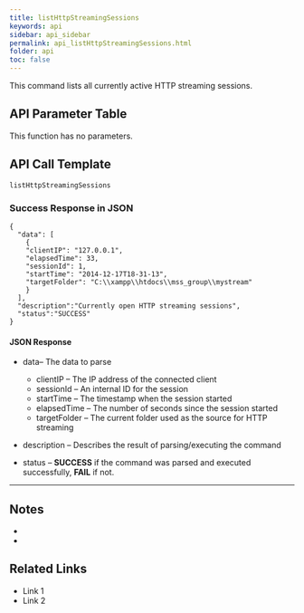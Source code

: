```yaml
---
title: listHttpStreamingSessions
keywords: api
sidebar: api_sidebar
permalink: api_listHttpStreamingSessions.html
folder: api
toc: false
---
```






This command lists all currently active HTTP streaming sessions.





## API Parameter Table

This function has no parameters.



## API Call Template

``` 
listHttpStreamingSessions
```



### Success Response in JSON

``` 
{
  "data": [
    {
    "clientIP": "127.0.0.1",
    "elapsedTime": 33,
    "sessionId": 1,
    "startTime": "2014-12-17T18-31-13",
    "targetFolder": "C:\\xampp\\htdocs\\mss_group\\mystream"
    }
  ],
  "description":"Currently open HTTP streaming sessions",
  "status":"SUCCESS"
}
```



#### JSON Response

- data– The data to parse
  - clientIP – The IP address of the connected client
  - sessionId – An internal ID for the session
  - startTime – The timestamp when the session started
  - elapsedTime – The number of seconds since the session started
  - targetFolder – The current folder used as the source for HTTP streaming

- description – Describes the result of parsing/executing the command
- status – **SUCCESS** if the command was parsed and executed successfully, **FAIL** if not.

------

## Notes

- ​
- ​





## **Related Links**

- Link 1
- Link 2